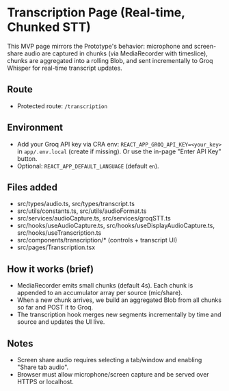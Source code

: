 # Transcription Page (Real-time, Chunked STT)

This MVP page mirrors the Prototype's behavior: microphone and screen-share audio are captured in chunks (via MediaRecorder with timeslice), chunks are aggregated into a rolling Blob, and sent incrementally to Groq Whisper for real-time transcript updates.

## Route
- Protected route: `/transcription`

## Environment
- Add your Groq API key via CRA env: `REACT_APP_GROQ_API_KEY=<your_key>` in `app/.env.local` (create if missing). Or use the in-page "Enter API Key" button.
- Optional: `REACT_APP_DEFAULT_LANGUAGE` (default `en`).

## Files added
- src/types/audio.ts, src/types/transcript.ts
- src/utils/constants.ts, src/utils/audioFormat.ts
- src/services/audioCapture.ts, src/services/groqSTT.ts
- src/hooks/useAudioCapture.ts, src/hooks/useDisplayAudioCapture.ts, src/hooks/useTranscription.ts
- src/components/transcription/* (controls + transcript UI)
- src/pages/Transcription.tsx

## How it works (brief)
- MediaRecorder emits small chunks (default 4s). Each chunk is appended to an accumulator array per source (mic/share).
- When a new chunk arrives, we build an aggregated Blob from all chunks so far and POST it to Groq.
- The transcription hook merges new segments incrementally by time and source and updates the UI live.

## Notes
- Screen share audio requires selecting a tab/window and enabling "Share tab audio".
- Browser must allow microphone/screen capture and be served over HTTPS or localhost.
